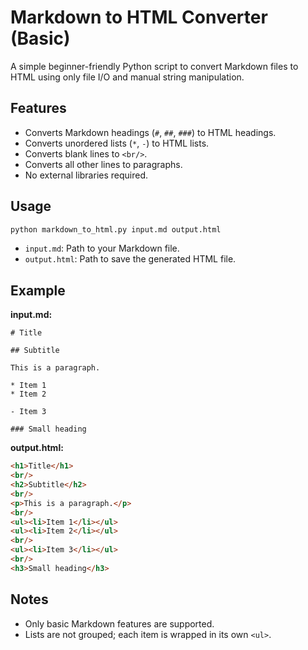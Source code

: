 # Markdown to HTML Converter (Basic)

A simple beginner-friendly Python script to convert Markdown files to HTML using only file I/O and manual string manipulation.

## Features

- Converts Markdown headings (`#`, `##`, `###`) to HTML headings.
- Converts unordered lists (`*`, `-`) to HTML lists.
- Converts blank lines to `<br/>`.
- Converts all other lines to paragraphs.
- No external libraries required.

## Usage

```bash
python markdown_to_html.py input.md output.html
```

- `input.md`: Path to your Markdown file.
- `output.html`: Path to save the generated HTML file.

## Example

**input.md:**
```
# Title

## Subtitle

This is a paragraph.

* Item 1
* Item 2

- Item 3

### Small heading
```

**output.html:**
```html
<h1>Title</h1>
<br/>
<h2>Subtitle</h2>
<br/>
<p>This is a paragraph.</p>
<br/>
<ul><li>Item 1</li></ul>
<ul><li>Item 2</li></ul>
<br/>
<ul><li>Item 3</li></ul>
<br/>
<h3>Small heading</h3>
```

## Notes

- Only basic Markdown features are supported.
- Lists are not grouped; each item is wrapped in its own `<ul>`.
